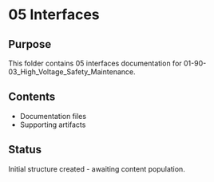 # 05 Interfaces

## Purpose
This folder contains 05 interfaces documentation for 01-90-03_High_Voltage_Safety_Maintenance.

## Contents
- Documentation files
- Supporting artifacts

## Status
Initial structure created - awaiting content population.
